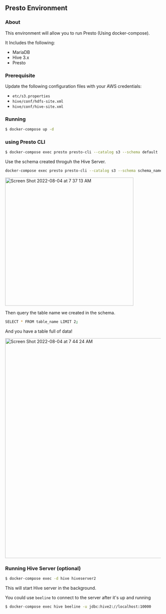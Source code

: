 ## Presto Environment

### About

This environment will allow you to run Presto (Using docker-compose).
 
It Includes the following:

   * MariaDB
   * Hive 3.x 
   * Presto

### Prerequisite
 
Update the following configuration files with your AWS credentials:

* `etc/s3.properties`
* `hive/conf/hdfs-site.xml`
* `hive/conf/hive-site.xml`

### Running

```sh
$ docker-compose up -d
```

### using Presto CLI

```sh
$ docker-compose exec presto presto-cli --catalog s3 --schema default
```
Use the schema created throguh the Hive Server.

```sh
docker-compose exec presto presto-cli --catalog s3 --schema schema_name (In this example the schema name is metrics)
```

<img width="415" alt="Screen Shot 2022-08-04 at 7 37 13 AM" src="https://user-images.githubusercontent.com/89415386/182874581-184fb8a1-7370-43fa-a4de-fe96dffaaf6b.png">

Then query the table name we created in the schema.

```sh
SELECT * FROM table_name LIMIT 2;
```
And you have a table full of data! 

<img width="712" alt="Screen Shot 2022-08-04 at 7 44 24 AM" src="https://user-images.githubusercontent.com/89415386/182876227-bcd3b766-87aa-4dcc-a144-d30f11c055f3.png">


### Running Hive Server (optional)

```sh
$ docker-compose exec -d hive hiveserver2 
```

This will start Hive server in the background.

You could use `beeline` to connect to the server after it's up and running

```sh
$ docker-compose exec hive beeline -u jdbc:hive2://localhost:10000
```
